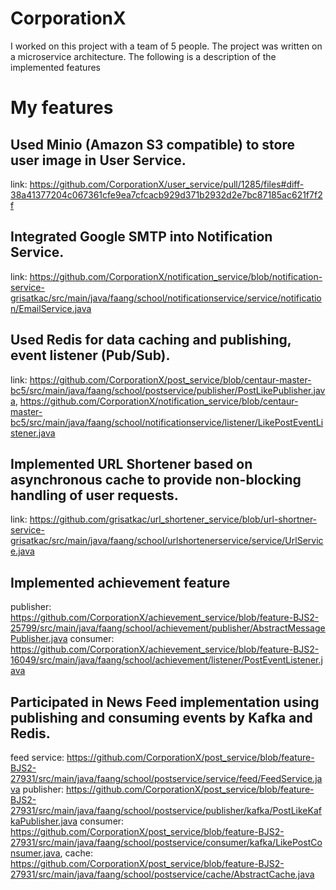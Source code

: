 # CorporationX

I worked on this project with a team of 5 people. The project was written on a microservice architecture. The following is a description of the implemented features

# My features

## Used Minio (Amazon S3 compatible) to store user image in User Service.
link: https://github.com/CorporationX/user_service/pull/1285/files#diff-38a41377204c067361cfe9ea7cfcacb929d371b2932d2e7bc87185ac621f7f2f

## Integrated Google SMTP into Notification Service.
link: https://github.com/CorporationX/notification_service/blob/notification-service-grisatkac/src/main/java/faang/school/notificationservice/service/notification/EmailService.java

## Used Redis for data caching and publishing, event listener (Pub/Sub).
link: https://github.com/CorporationX/post_service/blob/centaur-master-bc5/src/main/java/faang/school/postservice/publisher/PostLikePublisher.java, https://github.com/CorporationX/notification_service/blob/centaur-master-bc5/src/main/java/faang/school/notificationservice/listener/LikePostEventListener.java

## Implemented URL Shortener based on asynchronous cache to provide non-blocking handling of user requests.
link: https://github.com/grisatkac/url_shortener_service/blob/url-shortner-service-grisatkac/src/main/java/faang/school/urlshortenerservice/service/UrlService.java

## Implemented achievement feature
publisher: https://github.com/CorporationX/achievement_service/blob/feature-BJS2-25799/src/main/java/faang/school/achievement/publisher/AbstractMessagePublisher.java
consumer: https://github.com/CorporationX/achievement_service/blob/feature-BJS2-16049/src/main/java/faang/school/achievement/listener/PostEventListener.java

## Participated in News Feed implementation using publishing and consuming events by Kafka and Redis.
feed service: https://github.com/CorporationX/post_service/blob/feature-BJS2-27931/src/main/java/faang/school/postservice/service/feed/FeedService.java
publisher: https://github.com/CorporationX/post_service/blob/feature-BJS2-27931/src/main/java/faang/school/postservice/publisher/kafka/PostLikeKafkaPublisher.java 
consumer: https://github.com/CorporationX/post_service/blob/feature-BJS2-27931/src/main/java/faang/school/postservice/consumer/kafka/LikePostConsumer.java, 
cache: https://github.com/CorporationX/post_service/blob/feature-BJS2-27931/src/main/java/faang/school/postservice/cache/AbstractCache.java
